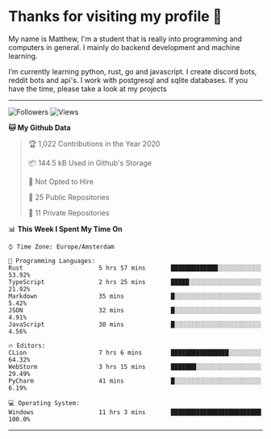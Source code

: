 # Thanks for visiting my profile 👋
My name is Matthew, I'm a student that is really into programming and computers in general. I mainly do backend development and machine learning.

I’m currently learning python, rust, go and javascript. I create discord bots, reddit bots and api's. I work with postgresql and sqlite databases. If you have the time, please take a look at my projects

---
![Followers](https://img.shields.io/github/followers/DankDumpster?style=social)
![Views](https://komarev.com/ghpvc/?username=DankDumpster&style=flat-square&color=green)
<!--START_SECTION:waka-->
**🐱 My Github Data** 

> 🏆 1,022 Contributions in the Year 2020
 > 
> 📦 144.5 kB Used in Github's Storage 
 > 
> 🚫 Not Opted to Hire
 > 
> 📜 25 Public Repositories
 > 
> 🔑 11 Private Repositories 

📊 **This Week I Spent My Time On** 

```text
⌚︎ Time Zone: Europe/Amsterdam

💬 Programming Languages: 
Rust                     5 hrs 57 mins       █████████████░░░░░░░░░░░░   53.92% 
TypeScript               2 hrs 25 mins       █████░░░░░░░░░░░░░░░░░░░░   21.92% 
Markdown                 35 mins             █░░░░░░░░░░░░░░░░░░░░░░░░   5.42% 
JSON                     32 mins             █░░░░░░░░░░░░░░░░░░░░░░░░   4.91% 
JavaScript               30 mins             █░░░░░░░░░░░░░░░░░░░░░░░░   4.56%

🔥 Editors: 
CLion                    7 hrs 6 mins        ████████████████░░░░░░░░░   64.32% 
WebStorm                 3 hrs 15 mins       ███████░░░░░░░░░░░░░░░░░░   29.49% 
PyCharm                  41 mins             █░░░░░░░░░░░░░░░░░░░░░░░░   6.19%

💻 Operating System: 
Windows                  11 hrs 3 mins       █████████████████████████   100.0%

```


<!--END_SECTION:waka-->
-------
